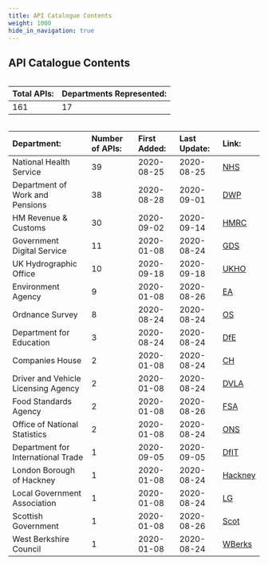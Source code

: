 ```yaml
---
title: API Catalogue Contents
weight: 1000
hide_in_navigation: true
---
```


## API Catalogue Contents

<div style="height:1px;font-size:1px;">&nbsp;</div>

|Total APIs:|Departments Represented:|
|:---|:---|
|161|17|

<div style="height:1px;font-size:1px;">&nbsp;</div>

|Department:|Number of APIs:|First Added:|Last Update:|Link:|
|:---|:---|:---|:---|:---|
|National Health Service|39|2020-08-25|2020-08-25|[NHS](/NHS/)|
|Department of Work and Pensions|38|2020-08-28|2020-09-01|[DWP](/DWP/)|
|HM Revenue & Customs|30|2020-09-02|2020-09-14|[HMRC](/HMRC/)|
|Government Digital Service|11|2020-01-08|2020-08-24|[GDS](/GDS/)|
|UK Hydrographic Office|10|2020-09-18|2020-09-18|[UKHO](/UKHO/)|
|Environment Agency|9|2020-01-08|2020-08-26|[EA](/EA/)|
|Ordnance Survey|8|2020-08-24|2020-08-24|[OS](/OS/)|
|Department for Education|3|2020-08-24|2020-08-24|[DfE](/DfE/)|
|Companies House|2|2020-01-08|2020-08-24|[CH](/CH/)|
|Driver and Vehicle Licensing Agency|2|2020-01-08|2020-08-24|[DVLA](/DVLA/)|
|Food Standards Agency|2|2020-01-08|2020-08-26|[FSA](/FSA/)|
|Office of National Statistics|2|2020-01-08|2020-08-24|[ONS](/ONS/)|
|Department for International Trade|1|2020-09-05|2020-09-05|[DfIT](/DfIT/)|
|London Borough of Hackney|1|2020-01-08|2020-08-24|[Hackney](/Hackney/)|
|Local Government Association|1|2020-01-08|2020-08-24|[LG](/LG/)|
|Scottish Government|1|2020-01-08|2020-08-26|[Scot](/Scot/)|
|West Berkshire Council|1|2020-01-08|2020-08-24|[WBerks](/WBerks/)|
